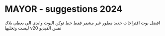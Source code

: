 # MAYOR - suggestions 2024

افضل بوت اقتراحات جديد مطور غير مشفر
فقط حط توكن البوت وايدي الي يعطي بلاك ليست
وتخليها v20 نفس الفيديو
